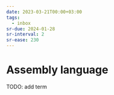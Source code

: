 ```yaml
---
date: 2023-03-21T00:00+03:00
tags:
  - inbox
sr-due: 2024-01-28
sr-interval: 2
sr-ease: 230
---
```


# Assembly language

TODO: add term
